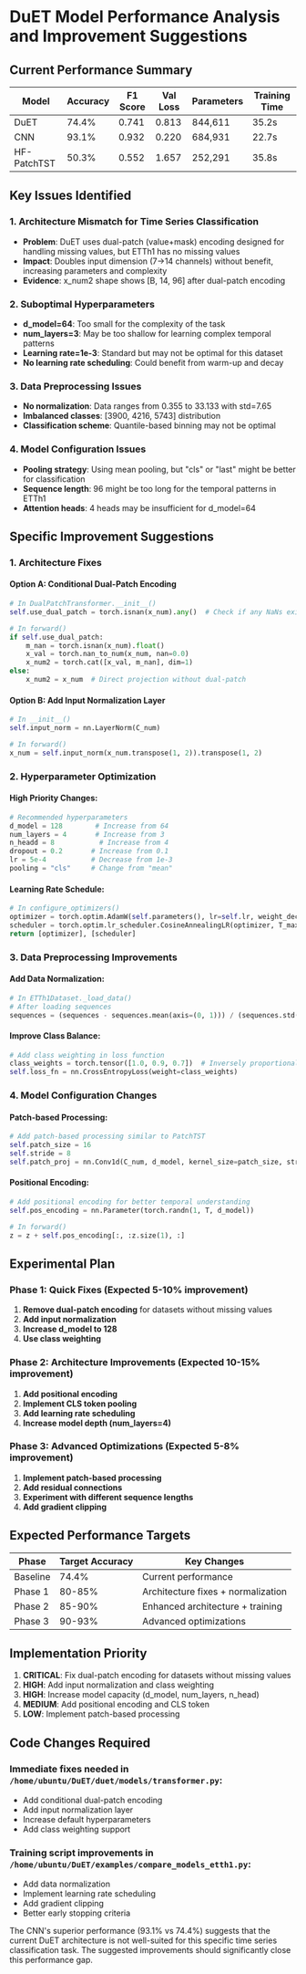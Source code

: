 # DuET Model Performance Analysis and Improvement Suggestions

## Current Performance Summary

| Model | Accuracy | F1 Score | Val Loss | Parameters | Training Time |
|-------|----------|----------|----------|------------|---------------|
| DuET | 74.4% | 0.741 | 0.813 | 844,611 | 35.2s |
| CNN | 93.1% | 0.932 | 0.220 | 684,931 | 22.7s |
| HF-PatchTST | 50.3% | 0.552 | 1.657 | 252,291 | 35.8s |

## Key Issues Identified

### 1. **Architecture Mismatch for Time Series Classification**
- **Problem**: DuET uses dual-patch (value+mask) encoding designed for handling missing values, but ETTh1 has no missing values
- **Impact**: Doubles input dimension (7→14 channels) without benefit, increasing parameters and complexity
- **Evidence**: x_num2 shape shows [B, 14, 96] after dual-patch encoding

### 2. **Suboptimal Hyperparameters**
- **d_model=64**: Too small for the complexity of the task
- **num_layers=3**: May be too shallow for learning complex temporal patterns
- **Learning rate=1e-3**: Standard but may not be optimal for this dataset
- **No learning rate scheduling**: Could benefit from warm-up and decay

### 3. **Data Preprocessing Issues**
- **No normalization**: Data ranges from 0.355 to 33.133 with std=7.65
- **Imbalanced classes**: [3900, 4216, 5743] distribution
- **Classification scheme**: Quantile-based binning may not be optimal

### 4. **Model Configuration Issues**
- **Pooling strategy**: Using mean pooling, but "cls" or "last" might be better for classification
- **Sequence length**: 96 might be too long for the temporal patterns in ETTh1
- **Attention heads**: 4 heads may be insufficient for d_model=64

## Specific Improvement Suggestions

### 1. **Architecture Fixes**

#### Option A: Conditional Dual-Patch Encoding
```python
# In DualPatchTransformer.__init__()
self.use_dual_patch = torch.isnan(x_num).any()  # Check if any NaNs exist

# In forward()
if self.use_dual_patch:
    m_nan = torch.isnan(x_num).float()
    x_val = torch.nan_to_num(x_num, nan=0.0)
    x_num2 = torch.cat([x_val, m_nan], dim=1)
else:
    x_num2 = x_num  # Direct projection without dual-patch
```

#### Option B: Add Input Normalization Layer
```python
# In __init__()
self.input_norm = nn.LayerNorm(C_num)

# In forward()
x_num = self.input_norm(x_num.transpose(1, 2)).transpose(1, 2)
```

### 2. **Hyperparameter Optimization**

#### High Priority Changes:
```python
# Recommended hyperparameters
d_model = 128        # Increase from 64
num_layers = 4       # Increase from 3
n_headd = 8           # Increase from 4
dropout = 0.2       # Increase from 0.1
lr = 5e-4           # Decrease from 1e-3
pooling = "cls"     # Change from "mean"
```

#### Learning Rate Schedule:
```python
# In configure_optimizers()
optimizer = torch.optim.AdamW(self.parameters(), lr=self.lr, weight_decay=0.01)
scheduler = torch.optim.lr_scheduler.CosineAnnealingLR(optimizer, T_max=50)
return [optimizer], [scheduler]
```

### 3. **Data Preprocessing Improvements**

#### Add Data Normalization:
```python
# In ETTh1Dataset._load_data()
# After loading sequences
sequences = (sequences - sequences.mean(axis=(0, 1))) / (sequences.std(axis=(0, 1)) + 1e-8)
```

#### Improve Class Balance:
```python
# Add class weighting in loss function
class_weights = torch.tensor([1.0, 0.9, 0.7])  # Inversely proportional to class frequency
self.loss_fn = nn.CrossEntropyLoss(weight=class_weights)
```

### 4. **Model Configuration Changes**

#### Patch-based Processing:
```python
# Add patch-based processing similar to PatchTST
self.patch_size = 16
self.stride = 8
self.patch_proj = nn.Conv1d(C_num, d_model, kernel_size=patch_size, stride=stride)
```

#### Positional Encoding:
```python
# Add positional encoding for better temporal understanding
self.pos_encoding = nn.Parameter(torch.randn(1, T, d_model))

# In forward()
z = z + self.pos_encoding[:, :z.size(1), :]
```

## Experimental Plan

### Phase 1: Quick Fixes (Expected 5-10% improvement)
1. **Remove dual-patch encoding** for datasets without missing values
2. **Add input normalization**
3. **Increase d_model to 128**
4. **Use class weighting**

### Phase 2: Architecture Improvements (Expected 10-15% improvement)
1. **Add positional encoding**
2. **Implement CLS token pooling**
3. **Add learning rate scheduling**
4. **Increase model depth (num_layers=4)**

### Phase 3: Advanced Optimizations (Expected 5-8% improvement)
1. **Implement patch-based processing**
2. **Add residual connections**
3. **Experiment with different sequence lengths**
4. **Add gradient clipping**

## Expected Performance Targets

| Phase | Target Accuracy | Key Changes |
|-------|----------------|-------------|
| Baseline | 74.4% | Current performance |
| Phase 1 | 80-85% | Architecture fixes + normalization |
| Phase 2 | 85-90% | Enhanced architecture + training |
| Phase 3 | 90-93% | Advanced optimizations |

## Implementation Priority

1. **CRITICAL**: Fix dual-patch encoding for datasets without missing values
2. **HIGH**: Add input normalization and class weighting
3. **HIGH**: Increase model capacity (d_model, num_layers, n_head)
4. **MEDIUM**: Add positional encoding and CLS token
5. **LOW**: Implement patch-based processing

## Code Changes Required

### Immediate fixes needed in `/home/ubuntu/DuET/duet/models/transformer.py`:
- Add conditional dual-patch encoding
- Add input normalization layer
- Increase default hyperparameters
- Add class weighting support

### Training script improvements in `/home/ubuntu/DuET/examples/compare_models_etth1.py`:
- Add data normalization
- Implement learning rate scheduling
- Add gradient clipping
- Better early stopping criteria

The CNN's superior performance (93.1% vs 74.4%) suggests that the current DuET architecture is not well-suited for this specific time series classification task. The suggested improvements should significantly close this performance gap.
